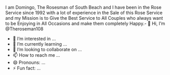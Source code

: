 I am Domingo, The Rosesman of South Beach and I have been in the Rose Service since 1992 with a lot of experience in the Sale of this Rose Service and my Mission is to Give the Best Service to All Couples who always want to be Enjoying in All Occasions and make them completely Happy.- 👋 Hi, I’m @Theroseman108
- 👀 I’m interested in ...
- 🌱 I’m currently learning ...
- 💞️ I’m looking to collaborate on ...
- 📫 How to reach me ...
- 😄 Pronouns: ...
- ⚡ Fun fact: ...

<!---
Theroseman108/Theroseman108 is a ✨ special ✨ repository because its `README.md` (this file) appears on your GitHub profile.
You can click the Preview link to take a look at your changes.
--->
